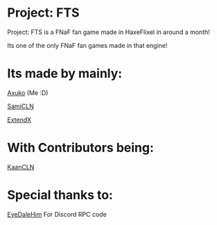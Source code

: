 # Project: FTS
Project: FTS is a FNaF fan game made in HaxeFlixel in around a month!

Its one of the only FNaF fan games made in that engine!

# Its made by mainly:

[Axuko](https://youtube.com/@axuko?si=5_qJGwWDkjOYZ4cG) (Me :D)

[SamiCLN](https://www.youtube.com/@jenfkejl)

[ExtendX](https://www.youtube.com/@extendfr)

# With Contributors being:

[KaanCLN](https://www.youtube.com/@kaan9243)

# Special thanks to:

[EyeDaleHim](https://www.youtube.com/@eyedalehim) For Discord RPC code
